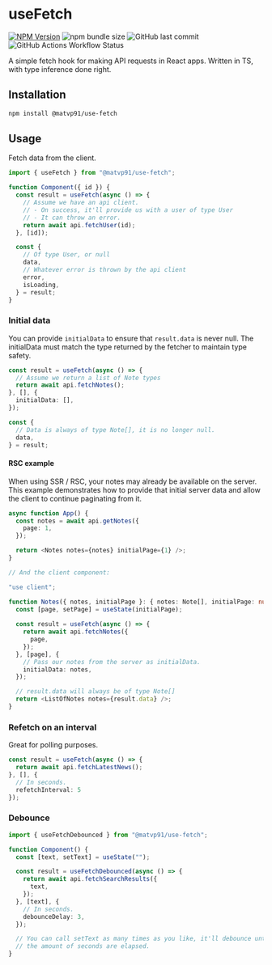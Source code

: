 # useFetch

[![NPM Version](https://img.shields.io/npm/v/%40matvp91%2Fuse-fetch)](https://npmjs.org/package/@matvp91/use-fetch)
![npm bundle size](https://img.shields.io/bundlephobia/minzip/%40matvp91%2Fuse-fetch)
![GitHub last commit](https://img.shields.io/github/last-commit/matvp91/use-fetch)
![GitHub Actions Workflow Status](https://img.shields.io/github/actions/workflow/status/matvp91/use-fetch/build.yaml)


A simple fetch hook for making API requests in React apps. Written in TS, with type inference done right.

## Installation

```sh
npm install @matvp91/use-fetch
```

## Usage

Fetch data from the client.

```ts
import { useFetch } from "@matvp91/use-fetch";

function Component({ id }) {
  const result = useFetch(async () => {
    // Assume we have an api client.
    // - On success, it'll provide us with a user of type User
    // - It can throw an error.
    return await api.fetchUser(id);
  }, [id]);

  const {
    // Of type User, or null
    data,
    // Whatever error is thrown by the api client
    error,
    isLoading,
  } = result;
}
```

### Initial data

You can provide `initialData` to ensure that `result.data` is never null. The initialData must match the type returned by the fetcher to maintain type safety.

```ts
const result = useFetch(async () => {
  // Assume we return a list of Note types
  return await api.fetchNotes();
}, [], {
  initialData: [],
});

const {
  // Data is always of type Note[], it is no longer null.
  data,
} = result;
```

#### RSC example

When using SSR / RSC, your notes may already be available on the server. This example demonstrates how to provide that initial server data and allow the client to continue paginating from it.

```ts
async function App() {
  const notes = await api.getNotes({
    page: 1,
  });

  return <Notes notes={notes} initialPage={1} />;
}

// And the client component:

"use client";

function Notes({ notes, initialPage }: { notes: Note[], initialPage: number ) {
  const [page, setPage] = useState(initialPage);
  
  const result = useFetch(async () => {
    return await api.fetchNotes({
      page,
    });
  }, [page], {
    // Pass our notes from the server as initialData. 
    initialData: notes,
  });

  // result.data will always be of type Note[]
  return <ListOfNotes notes={result.data} />;
}
```

### Refetch on an interval

Great for polling purposes.

```ts
const result = useFetch(async () => {
  return await api.fetchLatestNews();
}, [], {
  // In seconds.
  refetchInterval: 5
});
```

### Debounce

```ts
import { useFetchDebounced } from "@matvp91/use-fetch";

function Component() {
  const [text, setText] = useState("");

  const result = useFetchDebounced(async () => {
    return await api.fetchSearchResults({
      text,
    });
  }, [text], {
    // In seconds.
    debounceDelay: 3,
  });

  // You can call setText as many times as you like, it'll debounce until
  // the amount of seconds are elapsed.
}
```
